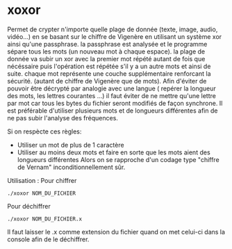 xoxor
=====
Permet de crypter n'importe quelle plage de donnée (texte, image, audio, vidéo...) en se basant sur le chiffre de Vigenère en utilisant un système xor ainsi qu'une passphrase.
la passphrase est analysée et le programme sépare tous les mots (un nouveau mot à chaque espace). la plage de donnée va subir un xor avec la premier mot répété autant de fois que nécéssaire puis l'opération est répétée s'il y a un autre mots et ainsi de suite.
chaque mot représente une couche supplémentaire renforcant la sécurité. (autant de chiffre de Vigenère que de mots).
Afin d'éviter de pouvoir être décrypté par analogie avec une langue ( repérer la longueur des mots, les lettres courantes ...)
il faut éviter de ne mettre qu'une lettre par mot car tous les bytes du fichier seront modifiés de façon synchrone.
Il est préférable d'utiliser plusieurs mots et de longueurs différentes afin de ne pas subir l'analyse des fréquences.

Si on respècte ces règles:
*  Utiliser un mot de plus de 1 caractère
*  Utiliser au moins deux mots et faire en sorte que les mots aient des longueurs différentes
Alors on se rapproche d'un codage type "chiffre de Vernam" inconditionnellement sûr.


Utilisation :
Pour chiffrer
```
./xoxor NOM_DU_FICHIER
```
Pour déchiffrer
```
./xoxor NOM_DU_FICHIER.x
```

Il faut laisser le .x comme extension du fichier quand on met celui-ci dans la console afin de le déchiffrer. 
